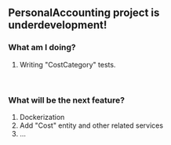 ## PersonalAccounting project is underdevelopment!

### What am I doing? 
1. Writing "CostCategory" tests.

<br/>

### What will be the next feature? 
1. Dockerization
2. Add "Cost" entity and other related services
3. ...
  
